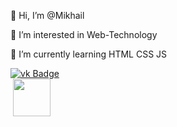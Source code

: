 <div id="header" align="left">
  <p>👋 Hi, I’m @Mikhail</p>
  <p>👀 I’m interested in Web-Technology</p>
  <p>🌱 I’m currently learning HTML CSS JS</p>
  <div id="badges">
    <a href="https://vk.com/mikhailfrolov1">
      <img src="https://img.shields.io/badge/vk-blue?style=for-the-badge&logo=vk&logoColor=white" alt="vk Badge"/>
    </a>
  </div>
<img src="https://komarev.com/ghpvc/?username=KaRToSHoW&style=flat-square&color=blue" alt=""/>
<img src="https://media.giphy.com/media/M9gbBd9nbDrOTu1Mqx/giphy.gif" width="60"/>
</div>
